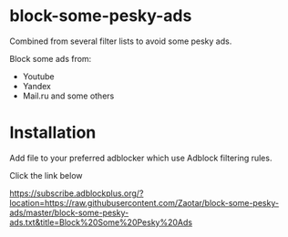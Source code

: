 # block-some-pesky-ads

Combined from several filter lists to avoid some pesky ads.

Block some ads from:
- Youtube
- Yandex
- Mail.ru and some others

# Installation

Add file to your preferred adblocker which use Adblock filtering rules.

Click the link below

https://subscribe.adblockplus.org/?location=https://raw.githubusercontent.com/Zaotar/block-some-pesky-ads/master/block-some-pesky-ads.txt&title=Block%20Some%20Pesky%20Ads
